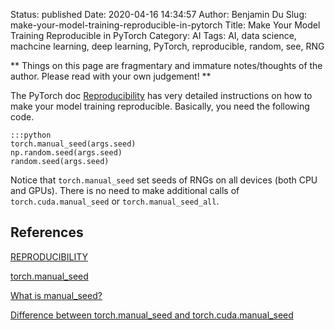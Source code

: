 Status: published
Date: 2020-04-16 14:34:57
Author: Benjamin Du
Slug: make-your-model-training-reproducible-in-pytorch
Title: Make Your Model Training Reproducible in PyTorch
Category: AI
Tags: AI, data science, machcine learning, deep learning, PyTorch, reproducible, random, see, RNG

**
Things on this page are fragmentary and immature notes/thoughts of the author.
Please read with your own judgement!
**

The PyTorch doc 
[Reproducibility](https://pytorch.org/docs/stable/notes/randomness.html)
has very detailed instructions on how to make your model training reproducible.
Basically,
you need the following code.

    :::python
    torch.manual_seed(args.seed)
    np.random.seed(args.seed)
    random.seed(args.seed)

Notice that `torch.manual_seed` set seeds of RNGs on all devices (both CPU and GPUs).
There is no need to make additional calls of `torch.cuda.manual_seed`
or `torch.manual_seed_all`.

## References

[REPRODUCIBILITY](https://pytorch.org/docs/stable/notes/randomness.html)

[torch.manual_seed](https://pytorch.org/docs/stable/torch.html#torch.manual_seed)

[What is manual_seed?](https://discuss.pytorch.org/t/what-is-manual-seed/5939)

[Difference between torch.manual_seed and torch.cuda.manual_seed](https://discuss.pytorch.org/t/difference-between-torch-manual-seed-and-torch-cuda-manual-seed/13848)

